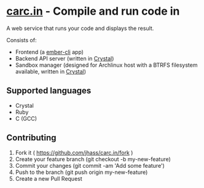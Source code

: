 # [carc.in](http://carc.in) - Compile and run code in

A web service that runs your code and displays the result.

Consists of:

* Frontend (a [ember-cli](http://www.ember-cli.com/) app)
* Backend API server (written in [Crystal](http://crystal-lang.org))
* Sandbox manager (designed for Archlinux host with a BTRFS filesystem available, written in [Crystal](http://crystal-lang.org))

## Supported languages

* Crystal
* Ruby
* C (GCC)

## Contributing

1. Fork it ( https://github.com/jhass/carc.in/fork )
2. Create your feature branch (git checkout -b my-new-feature)
3. Commit your changes (git commit -am 'Add some feature')
4. Push to the branch (git push origin my-new-feature)
5. Create a new Pull Request
